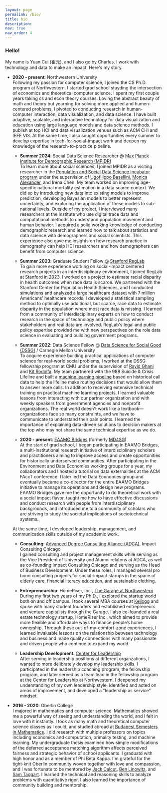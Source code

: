 ```yaml
---
layout: page
permalink: /bio/
title: bio
description:
nav: true
nav_order: 4
---
```


### Hello!

My name is Yuan Cui (崔元), and I also go by Charles. I work with technology and data to make an impact. Here's my story.

- **2020 - present**: Northwestern University  
  Following my passion for computer science, I joined the CS Ph.D. program at Northwestern. I started grad school stuyding the intersection of economics and theoretical computer science. I spent my first couple years taking cs and econ theory courses. Loving the abstract beauty of math and theory but yearning for solving more applied and humen-centered problems, I pivoted to conducting research in human-computer interaction, data visualization, and data science. I have built adaptive, scalable, and interactive technology for data visualization and education using large language models and data science methods. I publish at top HCI and data visualization venues such as ACM CHI and IEEE VIS. At the same time, I also sought opportunities every summer to develop expertise in tech-for-social-impact work and deepen my knowledge of the research-to-practice pipeline.

  - **Summer 2024**: Social Data Science Researcher @ [Max Planck Institute for Demographic Research (MPIDR)](https://www.demogr.mpg.de/en)  
    To learn more about social sciences, I joined MPIDR as a visiting researcher in the [Population and Social Data Science Incubator program](https://www.demogr.mpg.de/en/research_6120/digital_and_computational_demography_zagheni_11666/population_and_social_data_science_summer_incubator_program_11935) under the supervision of [Ugofilippo Basellini](https://sites.google.com/view/ubasellini/home), [Monica Alexander](https://www.monicaalexander.com/), and Irena Chen. My team worked on improving age-specific national mortality estimation in a data scarce context. We did so by introducing new data into existing models to improve prediction, developing Bayesian models to better represent uncertainty, and exploring the application of these models to sub-national levels. Outside of my project, I interviewed many researchers at the institute who use digital trace data and computational methods to understand population movement and human behavior. I acquired a solid working knowledge of conducting demographic research and learned how to talk about statistics and data science with demographers and social scientists. This experience also gave me insights on how research practice in demography can help HCI researchers and how demographers can benefit from computer science.

  - **Summer 2023**: Graduate Student Fellow @ [Stanford RegLab](https://reglab.stanford.edu/)  
    To gain more experience working on social-impact centered research projects in an interdisciplinary environment, I joined RegLab at Stanford in 2023. I worked on a project to estimate racial disparity in health outcomes when race data is scarce. We partnered with the Stanford Center for Population Health Sciences, and I conducted simulations and analyzed a large healthcare dataset with 7 million Americans’ healthcare records. I developed a statistical sampling method to optimally use additional, but scarce, race data to estimate disparity in the population where most race data is missing. I learned from a community of interdisciplinary experts on how to conduct research in the space of technology and public policy where stakeholders and real data are involved. RegLab's legal and public policy expertise provided me with new perspectives on the role data science in evaluating and building government programs.

  - **Summer 2022**: Data Science Fellow @ [Data Science for Social Good (DSSG)](https://www.dssgfellowship.org/) / Carnegie Mellon University  
    To acquire experience building practical applications of computer science for real-world social problems, I worked at the DSSG fellowship program at CMU under the supervision of [Rayid Ghani](http://www.rayidghani.com/) and [Kit Rodolfa](https://law.stanford.edu/directory/kit-rodolfa/). My team partnered with the 988 Suicide & Crisis Lifeline and built a [machine learning pipeline](https://github.com/dssg/vibrant_routing_public) based on historical call data to help the lifeline make routing decisions that would allow them to answer more calls. In addition to receiving extensive technical training on practical machine learning projects, I learned valuable lessons from interacting with our partner organization and with weekly speakers from government agencies and nonprofit organizations. The real world doesn't work like a textbook—organizations face so many constraints, and we have to communicate to understand their pain points. I learned the importance of explaining data-driven solutions to decision makers at the top who may not share the same technical expertise as we do.

  - **2020 - present**: [EAAMO Bridges](https://eaamo-bridges.netlify.app) (formerly [MD4SG](https://www.md4sg.com/))  
    At the start of grad school, I began participating in EAAMO Bridges, a multi-institutional research initiative of interdisciplinary scholars and practitioners aiming to improve access and create opportunities for historically underserved communities. After participating in the Environment and Data Economies working groups for a year, my collaborators and I hosted a tutorial on data externalities at the ACM FAccT conference. I later led the Data Economies group and eventually became a co-director for the entire EAAMO Bridges initiative to manage its operations and design new programs. EAAMO Bridges gave me the opportunity to do theoretical work with a social impact flavor, taught me how to have effective discussions and conduct research with people from interdisciplinary backgrounds, and introduced me to a community of scholars who are striving to study the societal implications of sociotechnical systems.

  At the same time, I developed leadership, management, and communication skills outside of my academic work.

  - **Consulting**: [Advanced Degree Consulting Aliance (ADCA)](https://adca.northwestern.edu/), Impact Consulting Chicago  
    I gained consulting and project management skills while serving as the Vice President of University and Alumni relatons at ADCA, as well as co-founding Impact Consulting Chicago and serving as the Head of Business Development. Under these roles, I managed several pro bono consulting projects for social-impact starups in the space of elderly care, financial literacy education, and sustainable clothing.

  - **Entrepreneurship**: HomeRiser, Inc., [The Garage at Northwestern](https://www.thegarage.northwestern.edu/)  
    During my first two years of my Ph.D., I explored the startup world both on and off campus. I took several MBA courses at [Kellogg](https://www.kellogg.northwestern.edu/) and spoke with many student founders and established entrepreneurs and venture capitalists through the Garage. I also co-founded a real estate technology startup, HomeRiser Inc., which aimed to provide more flexible and affordable ways to finance people’s home ownership. Through these out-of-my-comfort-zone experiences, I learned invaluable lessons on the relationship between technology and business and made quality connections with many passionate and driven people who continue to expand my world.

  - **Leadership Development**: [Center for Leadership](https://lead.northwestern.edu/)  
    After serving in leadership positions at different organzations, I wanted to more delibrately develop my leadership skills. I participated in the leadership coaching program, the fellowship program, and later served as a team lead in the fellowship program at the Center for Leadership at Northwestern. I deepened my understanding of my own leadership style, identified and acted on areas of improvement, and developed a "leadership as service" mindset.

    <!-- RCTP | entrepreneurship: homeriser, the garage-->

- **2016 - 2020**: Oberlin College  
  I majored in mathematics and computer science. Mathematics showed me a powerful way of seeing and understanding the world, and I felt in love with it instantly. I took as many math and theoretical computer science classes as I could, and studied abroad at [Budapest Semesters in Mathematics](https://www.budapestsemesters.com/). I did research with multiple professors on topics including economics and computation, primality testing, and machine learning. My undergraduate thesis examined how simple modifications of the deferred acceptance matching algorithm affects perceived fairness and strategic behavior of school applicants. I graduatd with high honor and as a member of Phi Beta Kappa. I'm grateful for the tight-knit Oberlin community woven together with love and compassion, and I was fortunate to be mentored by [Jack Calcut](https://www2.oberlin.edu/faculty/jcalcut/), [Ben Linowitz](https://www2.oberlin.edu/faculty/blinowit/), and [Sam Taggart](http://samueltaggart.com/). I learned the technical and reasoning skills to analyze problems with quantitative rigor. I also learned the importance of community building and mentorship.
